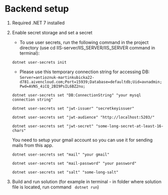 # Backend setup

1. Required .NET 7 installed

2. Enable secret storage and set a secret

   - To use user secrets, run the following command in the project directory (use cd IIS-server/IIS_SERVER/IIS_SERVER command in terminal):


   ```
   dotnet user-secrets init
   ```

   - Please use this temporary connection string for accessing DB:  ``` Server=antioznuk-martinkubicka22-d781.aivencloud.com;Port=15939;Database=defaultdb;Uid=avnadmin;Pwd=AVNS_4iCQ_2BI9PsIL6BZ2nu; ```
   ```
   dotnet user-secrets set "DB:ConnectionString" "your mysql connection string"
   ```

   ```
   dotnet user-secrets set "jwt-issuer" "secretkeyissuer"  
   ```

   ```
   dotnet user-secrets set "jwt-audience" "http://localhost:5203/"  
   ```

   ```
   dotnet user-secrets set "jwt-secret" "some-long-secret-at-least-16-chars"
   ```
   
   You need to setup your gmail account so you can use it for sending mails from this app.
   ```
   dotnet user-secrets set "mail" "your gmail" 
   ```
   ```
   dotnet user-secrets set "mail-password" "your password"
   ```
   ```
   dotnet user-secrets set "salt" "some-long-salt"
   ```

3. Build and run solution (for example in terminal - in folder where solution file is located, run command    ```  dotnet run ```)
